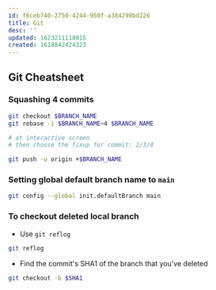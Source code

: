 ```yaml
---
id: f6ceb740-2750-4244-950f-a384298bd226
title: Git
desc: ''
updated: 1623211118015
created: 1618842424323
---
```


## Git Cheatsheet

### Squashing 4 commits
```bash
git checkout $BRANCH_NAME
git rebase -i $BRANCH_NAME~4 $BRANCH_NAME

# at interactive screen
# then choose the fixup for commit: 2/3/4

git push -u origin +$BRANCH_NAME
```

### Setting global default branch name to `main`

```bash
git config --global init.defaultBranch main
```

### To checkout deleted local branch

- Use `git reflog`
```bash
git reflog
```
- Find the commit's SHA1 of the branch that you've deleted
```bash
git checkout -b $SHA1
```